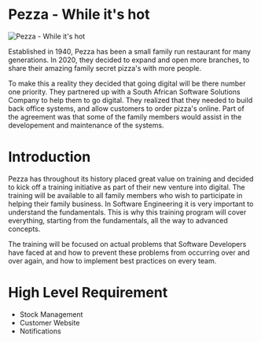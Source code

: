 # Pezza - While it's hot

![Pezza - While it's hot](https://i.ibb.co/fCFK3Qw/pezza-logo.png)

Established in 1940, Pezza has been a small family run restaurant for many generations. In 2020, they decided to expand and open more branches, to share their amazing family secret pizza's with more people.

To make this a reality they decided that going digital will be there number one priority. They partnered up with a South African Software Solutions Company to help them to go digital. They realized that they needed to build back office systems, and allow customers to order pizza's online. Part of the agreement was that some of the family members would assist in the developement and maintenance of the systems. 

# Introduction

Pezza has throughout its history placed great value on training and decided to kick off a training initiative as part of their new venture into digital. The training will be available to all family members who wish to participate in helping their family business. In Software Engineering it is very important to understand the fundamentals. This is why this training program will cover everything, starting from the fundamentals, all the way to advanced concepts.

The training will be focused on actual problems that Software Developers have faced at and how to prevent these problems from occurring over and over again, and how to implement best practices on every team.

# High Level Requirement

 - Stock Management
 - Customer Website
 - Notifications

